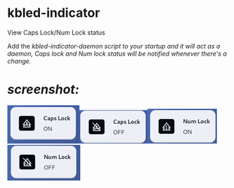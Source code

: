 # kbled-indicator
View Caps Lock/Num Lock status

Add the <em>kbled-indicator-daemon<em> script to your startup and it will act as a daemon, Caps lock and Num lock status will be notified whenever there's a change.

# screenshot:

<img src="/screenshots/scr.png" alt="Screenshot"><img src="/screenshots/scr1.png" alt="Screenshot"><img src="/screenshots/scr2.png" alt="Screenshot"><img src="/screenshots/scr3.png" alt="Screenshot">
